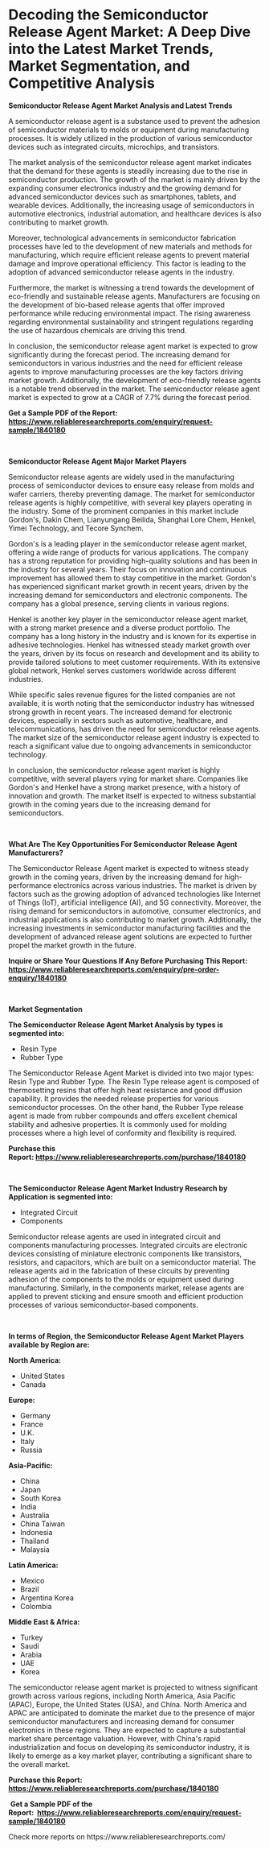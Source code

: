 <p><h1>Decoding the Semiconductor Release Agent Market: A Deep Dive into the Latest Market Trends, Market Segmentation, and Competitive Analysis</h1></p><p><strong>Semiconductor Release Agent Market Analysis and Latest Trends</strong></p>
<p><p>A semiconductor release agent is a substance used to prevent the adhesion of semiconductor materials to molds or equipment during manufacturing processes. It is widely utilized in the production of various semiconductor devices such as integrated circuits, microchips, and transistors.</p><p>The market analysis of the semiconductor release agent market indicates that the demand for these agents is steadily increasing due to the rise in semiconductor production. The growth of the market is mainly driven by the expanding consumer electronics industry and the growing demand for advanced semiconductor devices such as smartphones, tablets, and wearable devices. Additionally, the increasing usage of semiconductors in automotive electronics, industrial automation, and healthcare devices is also contributing to market growth.</p><p>Moreover, technological advancements in semiconductor fabrication processes have led to the development of new materials and methods for manufacturing, which require efficient release agents to prevent material damage and improve operational efficiency. This factor is leading to the adoption of advanced semiconductor release agents in the industry.</p><p>Furthermore, the market is witnessing a trend towards the development of eco-friendly and sustainable release agents. Manufacturers are focusing on the development of bio-based release agents that offer improved performance while reducing environmental impact. The rising awareness regarding environmental sustainability and stringent regulations regarding the use of hazardous chemicals are driving this trend.</p><p>In conclusion, the semiconductor release agent market is expected to grow significantly during the forecast period. The increasing demand for semiconductors in various industries and the need for efficient release agents to improve manufacturing processes are the key factors driving market growth. Additionally, the development of eco-friendly release agents is a notable trend observed in the market. The semiconductor release agent market is expected to grow at a CAGR of 7.7% during the forecast period.</p></p>
<p><strong>Get a Sample PDF of the Report:&nbsp; <a href="https://www.reliableresearchreports.com/enquiry/request-sample/1840180">https://www.reliableresearchreports.com/enquiry/request-sample/1840180</a></strong></p>
<p>&nbsp;</p>
<p><strong>Semiconductor Release Agent Major Market Players</strong></p>
<p><p>Semiconductor release agents are widely used in the manufacturing process of semiconductor devices to ensure easy release from molds and wafer carriers, thereby preventing damage. The market for semiconductor release agents is highly competitive, with several key players operating in the industry. Some of the prominent companies in this market include Gordon's, Dakin Chem, Lianyungang Beilida, Shanghai Lore Chem, Henkel, Yimei Technology, and Tecore Synchem.</p><p>Gordon's is a leading player in the semiconductor release agent market, offering a wide range of products for various applications. The company has a strong reputation for providing high-quality solutions and has been in the industry for several years. Their focus on innovation and continuous improvement has allowed them to stay competitive in the market. Gordon's has experienced significant market growth in recent years, driven by the increasing demand for semiconductors and electronic components. The company has a global presence, serving clients in various regions.</p><p>Henkel is another key player in the semiconductor release agent market, with a strong market presence and a diverse product portfolio. The company has a long history in the industry and is known for its expertise in adhesive technologies. Henkel has witnessed steady market growth over the years, driven by its focus on research and development and its ability to provide tailored solutions to meet customer requirements. With its extensive global network, Henkel serves customers worldwide across different industries.</p><p>While specific sales revenue figures for the listed companies are not available, it is worth noting that the semiconductor industry has witnessed strong growth in recent years. The increased demand for electronic devices, especially in sectors such as automotive, healthcare, and telecommunications, has driven the need for semiconductor release agents. The market size of the semiconductor release agent industry is expected to reach a significant value due to ongoing advancements in semiconductor technology.</p><p>In conclusion, the semiconductor release agent market is highly competitive, with several players vying for market share. Companies like Gordon's and Henkel have a strong market presence, with a history of innovation and growth. The market itself is expected to witness substantial growth in the coming years due to the increasing demand for semiconductors.</p></p>
<p>&nbsp;</p>
<p><strong>What Are The Key Opportunities For Semiconductor Release Agent Manufacturers?</strong></p>
<p><p>The Semiconductor Release Agent market is expected to witness steady growth in the coming years, driven by the increasing demand for high-performance electronics across various industries. The market is driven by factors such as the growing adoption of advanced technologies like Internet of Things (IoT), artificial intelligence (AI), and 5G connectivity. Moreover, the rising demand for semiconductors in automotive, consumer electronics, and industrial applications is also contributing to market growth. Additionally, the increasing investments in semiconductor manufacturing facilities and the development of advanced release agent solutions are expected to further propel the market growth in the future.</p></p>
<p><strong>Inquire or Share Your Questions If Any Before Purchasing This Report: <a href="https://www.reliableresearchreports.com/enquiry/pre-order-enquiry/1840180">https://www.reliableresearchreports.com/enquiry/pre-order-enquiry/1840180</a></strong></p>
<p>&nbsp;</p>
<p><strong>Market Segmentation</strong></p>
<p><strong>The Semiconductor Release Agent Market Analysis by types is segmented into:</strong></p>
<p><ul><li>Resin Type</li><li>Rubber Type</li></ul></p>
<p><p>The Semiconductor Release Agent Market is divided into two major types: Resin Type and Rubber Type. The Resin Type release agent is composed of thermosetting resins that offer high heat resistance and good diffusion capability. It provides the needed release properties for various semiconductor processes. On the other hand, the Rubber Type release agent is made from rubber compounds and offers excellent chemical stability and adhesive properties. It is commonly used for molding processes where a high level of conformity and flexibility is required.</p></p>
<p><strong>Purchase this Report:&nbsp;<a href="https://www.reliableresearchreports.com/purchase/1840180">https://www.reliableresearchreports.com/purchase/1840180</a></strong></p>
<p>&nbsp;</p>
<p><strong>The Semiconductor Release Agent Market Industry Research by Application is segmented into:</strong></p>
<p><ul><li>Integrated Circuit</li><li>Components</li></ul></p>
<p><p>Semiconductor release agents are used in integrated circuit and components manufacturing processes. Integrated circuits are electronic devices consisting of miniature electronic components like transistors, resistors, and capacitors, which are built on a semiconductor material. The release agents aid in the fabrication of these circuits by preventing adhesion of the components to the molds or equipment used during manufacturing. Similarly, in the components market, release agents are applied to prevent sticking and ensure smooth and efficient production processes of various semiconductor-based components.</p></p>
<p>&nbsp;</p>
<p><strong>In terms of Region, the Semiconductor Release Agent Market Players available by Region are:</strong></p>
<p>
    <p> <strong> North America: </strong>
        <ul>
            <li>United States</li>
            <li>Canada</li>
        </ul>
        </p> 
    <p> <strong> Europe: </strong>
        <ul>
            <li>Germany</li>
            <li>France</li>
            <li>U.K.</li>
            <li>Italy</li>
            <li>Russia</li>
        </ul>
        </p> 
    <p> <strong> Asia-Pacific: </strong>
        <ul>
            <li>China</li>
            <li>Japan</li>
            <li>South Korea</li>
            <li>India</li>
            <li>Australia</li>
            <li>China Taiwan</li>
            <li>Indonesia</li>
            <li>Thailand</li>
            <li>Malaysia</li>
        </ul>
        </p> 
    <p> <strong> Latin America: </strong>
        <ul>
            <li>Mexico</li>
            <li>Brazil</li>
            <li>Argentina Korea</li>
            <li>Colombia</li>
        </ul>
        </p> 
    <p> <strong> Middle East & Africa: </strong>
        <ul>
            <li>Turkey</li>
            <li>Saudi</li>
            <li>Arabia</li>
            <li>UAE</li>
            <li>Korea</li>
        </ul>
    </p>
    </p>
<p><p>The semiconductor release agent market is projected to witness significant growth across various regions, including North America, Asia Pacific (APAC), Europe, the United States (USA), and China. North America and APAC are anticipated to dominate the market due to the presence of major semiconductor manufacturers and increasing demand for consumer electronics in these regions. They are expected to capture a substantial market share percentage valuation. However, with China's rapid industrialization and focus on developing its semiconductor industry, it is likely to emerge as a key market player, contributing a significant share to the overall market.</p></p>
<p><strong>Purchase this Report: <a href="https://www.reliableresearchreports.com/purchase/1840180">https://www.reliableresearchreports.com/purchase/1840180</a></strong></p>
<p>&nbsp;<strong>Get a Sample PDF of the Report:&nbsp;&nbsp;<a href="https://www.reliableresearchreports.com/enquiry/request-sample/1840180">https://www.reliableresearchreports.com/enquiry/request-sample/1840180</a></strong></p>
<p><strong></strong></p>
<p>Check more reports on https://www.reliableresearchreports.com/</p>